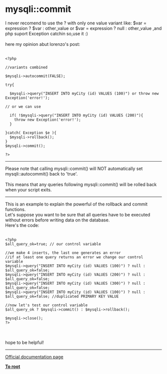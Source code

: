 # mysqli::commit



I never recomend to use the ? with only one value variant like: $var = expression ? $var  : other_value or $var = expression ? null  : other_value ,and php suport Exception catchin so,use it :)<br><br>here my opinion abut lorenzo&apos;s post:<br><br>  

```
<?php
 
//variants combined

$mysqli->autocommit(FALSE);

try{

  $mysqli->query("INSERT INTO myCity (id) VALUES (100)") or throw new Exception('error!');

// or we can use

  if( !$mysqli->query("INSERT INTO myCity (id) VALUES (200)"){ 
    throw new Exception('error!'); 
  }

}catch( Exception $e ){
  $mysqli->rollback();
}
$mysqli->commit();

?>
```
  

---

Please note that calling mysqli::commit() will NOT automatically set mysqli::autocommit() back to &apos;true&apos;.<br><br>This means that any queries following mysqli::commit() will be rolled back when your script exits.  

---

This is an example to explain the powerful of the rollback and commit functions.<br>Let&apos;s suppose you want to be sure that all queries have to be executed without errors before writing data on the database.<br>Here&apos;s the code:<br><br>

```
<?php
$all_query_ok=true; // our control variable

//we make 4 inserts, the last one generates an error
//if at least one query returns an error we change our control variable
$mysqli->query("INSERT INTO myCity (id) VALUES (100)") ? null : $all_query_ok=false;
$mysqli->query("INSERT INTO myCity (id) VALUES (200)") ? null : $all_query_ok=false;
$mysqli->query("INSERT INTO myCity (id) VALUES (300)") ? null : $all_query_ok=false;
$mysqli->query("INSERT INTO myCity (id) VALUES (100)") ? null : $all_query_ok=false; //duplicated PRIMARY KEY VALUE

//now let's test our control variable
$all_query_ok ? $mysqli->commit() : $mysqli->rollback();

$mysqli->close();
?>
```
<br><br>hope to be helpful!  

---

[Official documentation page](https://www.php.net/manual/en/mysqli.commit.php)

**[To root](/README.md)**
